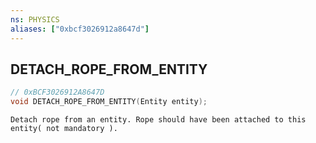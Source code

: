 ```yaml
---
ns: PHYSICS
aliases: ["0xbcf3026912a8647d"]
---
```

## DETACH_ROPE_FROM_ENTITY

```c
// 0xBCF3026912A8647D
void DETACH_ROPE_FROM_ENTITY(Entity entity);
```

```
Detach rope from an entity. Rope should have been attached to this entity( not mandatory ).
```
